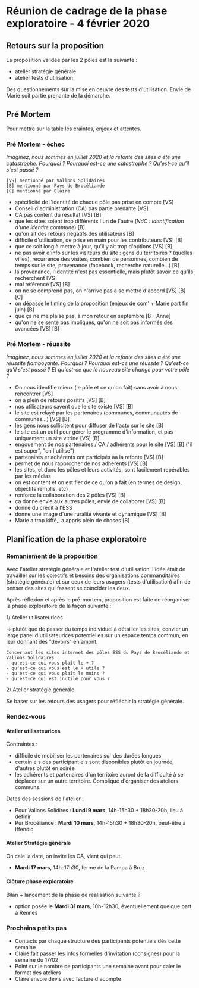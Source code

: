 # Réunion de cadrage de la phase exploratoire - 4 février 2020

## Retours sur la proposition

La proposition validée par les 2 pôles est la suivante :
- atelier stratégie générale
- atelier tests d'utilisation

Des questionnements sur la mise en oeuvre des tests d'utilisation.
Envie de Marie soit partie prenante de la démarche.

## Pré Mortem

Pour mettre sur la table les craintes, enjeux et attentes.

### Pré Mortem - échec

*Imaginez, nous sommes en juillet 2020 et la refonte des sites a été une catastrophe. Pourquoi ? Pourquoi est-ce une catastrophe ? Qu'est-ce qu'il s'est passé ?*

```
[VS] mentionné par Vallons Solidaires
[B] mentionné par Pays de Brocéliande
[C] mentionné par Claire
```

- spécificité de l'identité de chaque pôle pas prise en compte [VS]
- Conseil d'administration (CA) pas partie prenante [VS]
- CA pas content du résultat [VS] [B]
- que les sites soient trop différents l'un de l'autre (*NdC : identification d'une identité commune*) [B]
- qu'on ait des retours négatifs des utilisateurs [B]
- difficile d'utilisation, de prise en main pour les contributeurs [VS] [B]
- que ce soit long à mettre à jour, qu'il y ait trop d'options [VS] [B]
- ne pas avoir d'info sur les visiteurs du site : gens du territoires ? (quelles villes), récurrence des visites, combien de personnes, combien de temps sur le site, provenance (facebook, recherche naturelle...) [B]
- la provenance, l'identité n'est pas essentielle, mais plutôt savoir ce qu'ils recherchent [VS]
- mal référencé [VS] [B]
- on ne se comprend pas, on n'arrive pas à se mettre d'accord [VS] [B] [C]
- on dépasse le timing de la proposition (enjeux de com' + Marie part fin juin) [B]
- que ça ne me plaise pas, à mon retour en septembre [B - Anne]
- qu'on ne se sente pas impliqués, qu'on ne soit pas informés des avancées [VS] [B]

### Pré Mortem - réussite

*Imaginez, nous sommes en juillet 2020 et la refonte des sites a été une réussite flamboyante. Pourquoi ? Pourquoi est-ce une réussite ? Qu'est-ce qu'il s'est passé ? Et qu'est-ce que le nouveau site change pour votre pôle ?*

- On nous identifie mieux (le pôle et ce qu'on fait) sans avoir à nous rencontrer [VS]
- on a plein de retours positifs [VS] [B]
- nos utilisateurs savent que le site existe [VS] [B]
- le site est relayé par les partenaires (communes, communautés de communes...)  [VS] [B]
- les gens nous sollicitent pour diffuser de l'actu sur le site [B]
- le site est un outil pour gérer le programme d'information, et pas uniquement un site vitrine [VS] [B]
- engouement de nos partenaires / CA / adhérents pour le site  [VS] [B] ("il est super", "on l'utilise")
- partenaires er adhérents ont participés àa la refonte [VS] [B]
- permet de nous rapprocher de nos adhérents [VS] [B]
- les sites, et donc les pôles et leurs activités, sont facilement repérables par les médias
- on est content et on est fier de ce qu'on a fait (en termes de design, objectifs remplis, etc)
- renforce la collaboration des 2 pôles [VS] [B]
- ça donne envie aux autres pôles, envie de collaborer [VS] [B]
- donne du crédit à l'ESS
- donne une image d'une ruralité vivante et dynamique [VS] [B]
- Marie a trop kiffé,, a appris plein de choses [B]

## Planification de la phase exploratoire

### Remaniement de la proposition

Avec l'atelier stratégie générale et l'atelier test d'utilisation, l'idée était de travailler sur les objectifs et besoins des organisations commanditaires (stratégie générale) et sur ceux de leurs usagers (tests d'utilisation) afin de penser des sites qui fassent se coïncider les deux.

Après réflexion et après le pré-mortem, proposition est faite de réorganiser la phase exploratoire de la façon suivante :

1/ Atelier utilisateurices

-> plutôt que de passer du temps individuel à détailler les sites, convier un large panel d'utilisateurices potentielles sur un espace temps commun, en leur donnant des "devoirs" en amont. 

```
Concernant les sites internet des pôles ESS du Pays de Brocéliande et Vallons Solidaires : 
- qu'est-ce qui vous plaît le + ?
- qu'est-ce qui vous est le + utile ?
- qu'est-ce qui vous plaît le moins ?
- qu'est-ce qui est inutile pour vous ?
```

2/ Atelier stratégie générale

Se baser sur les retours des usagers pour réfléchir la stratégie générale.

### Rendez-vous

#### Atelier utilisateurices

Contraintes :
- difficile de mobiliser les partenaires sur des durées longues
- certain·e·s des participant·e·s sont disponibles plutôt en journée, d'autres plutôt en soirée
- les adhérents et partenaires d'un territoire auront de la difficulté à se déplacer sur un autre territoire. Compliqué d'organiser des ateliers communs.

Dates des sessions de l'atelier :
- Pour Vallons Solidires : **Lundi 9 mars**, 14h-15h30 + 18h30-20h, lieu à définir
- Pur Brocéliance : **Mardi 10 mars**, 14h-15h30 + 18h30-20h, peut-être à Iffendic

#### Atelier Stratégie générale

On cale la date, on invite les CA, vient qui peut.

- **Mardi 17 mars**, 14h-17h30, ferme de la Pampa à Bruz

#### Clôture phase exploratoire

Bilan + lancement de la phase de réalisation suivante ?

- option posée le **Mardi 31 mars**, 10h-12h30, éventuellement quelque part à Rennes

### Prochains petits pas

- Contacts par chaque structure des participants potentiels dès cette semaine
- Claire fait passer les infos formelles d'invitation (consignes) pour la semaine du 17/02
- Point sur le nombre de participants une semaine avant pour caler le format des ateliers
- Claire envoie devis avec facture d'acompte